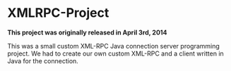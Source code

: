 # XMLRPC-Project

<b>This project was originally released in April 3rd, 2014</b>

This was a small custom XML-RPC Java connection server programming project. We had to create our own custom XML-RPC and a 
client written in Java for the connection. 
